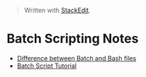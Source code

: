 > Written with [StackEdit](https://stackedit.io/).

# Batch Scripting Notes

- [Difference between Batch and Bash files](https://stackoverflow.com/questions/5079180/difference-between-batch-and-bash-files)
- [Batch Script Tutorial](https://www.tutorialspoint.com/batch_script/index.htm)

<!--stackedit_data:
eyJoaXN0b3J5IjpbLTE4NDk3ODgxMzBdfQ==
-->